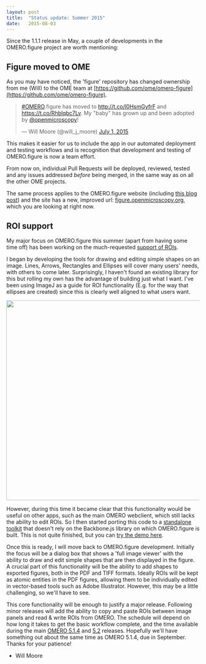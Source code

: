 ```yaml
---
layout: post
title:  "Status update: Summer 2015"
date:   2015-08-03
---
```


Since the 1.1.1 release in May, a couple of developments in the OMERO.figure
project are worth mentioning:

<h2>Figure moved to OME</h2>

As you may have noticed, the 'figure' repository has changed ownership from
me (Will) to the OME team at [https://github.com/ome/omero-figure](https://github.com/ome/omero-figure).

<blockquote class="twitter-tweet" lang="en"><p lang="en" dir="ltr"><a href="https://twitter.com/hashtag/OMERO?src=hash">#OMERO</a>.figure has moved to <a href="http://t.co/l0HsmGyfrF">http://t.co/l0HsmGyfrF</a> and <a href="https://t.co/Rhblqbc7Lv">https://t.co/Rhblqbc7Lv</a>. My &quot;baby&quot; has grown up and been adopted by <a href="https://twitter.com/openmicroscopy">@openmicroscopy</a>!</p>&mdash; Will Moore (@will_j_moore) <a href="https://twitter.com/will_j_moore/status/616373142525726721">July 1, 2015</a></blockquote>
<script async src="//platform.twitter.com/widgets.js" charset="utf-8"></script>

This makes it easier for us to include the app in our automated deployment and
testing workflows and is recognition that development and testing of OMERO.figure is now
a team effort.

From now on, individual Pull Requests will be deployed, reviewed, tested and any issues
addressed *before* being merged, in the same way as on all the other OME projects.

The same process applies to the OMERO.figure website (including [this blog post](https://github.com/ome/omero-figure/pull/96)) and the
site has a new, improved url: [figure.openmicroscopy.org](http://figure.openmicroscopy.org),
which you are looking at right now.


<h2>ROI support</h2>

My major focus on OMERO.figure this summer (apart from having some time off) has been
working on the much-requested [support of ROIs](https://github.com/ome/omero-figure/issues/79).

I began by developing the tools for drawing and editing simple shapes on an image.
Lines, Arrows, Rectangles and Ellipses will cover many users' needs, with others to come later.
Surprisingly, I haven't found an existing library for this but rolling my own has the
advantage of building just what I want. I've been using ImageJ as a guide for ROI functionality
(E.g. for the way that ellipses are created) since this is clearly well aligned to
what users want.

<img src="{{ site.baseurl }}/images/simple_shapes.png" style="width:519px; height:520px"/>

However, during this time it became clear that this functionality would be useful on other apps,
such as the main OMERO webclient, which still lacks the ability to edit ROIs.
So I then started porting this code to a [standalone toolkit](https://github.com/will-moore/shape-editor-js)
that doesn't rely on the Backbone.js library on which OMERO.figure is built.
This is not quite finished, but you can [try the demo here](http://will-moore.github.io/shape-editor-js/).

Once this is ready, I will move back to OMERO.figure development.
Initially the focus will be a dialog box that shows a 'full image viewer' with the ability
to draw and edit simple shapes that are then displayed in the figure.
A crucial part of this functionality will be the ability to add shapes to exported figures, both in
the PDF and TIFF formats.
Ideally ROIs will be kept as atomic entities in the PDF figures, allowing them to be
individually edited in vector-based tools such as Adobe Illustrator. However, this may
be a little challenging, so we'll have to see.

This core functionality will be enough to justify a major release. Following minor
releases will add the ability to copy and paste ROIs between image panels and read &
write ROIs from OMERO.
The schedule will depend on how long it takes to get the basic workflow complete,
and the time available during the main [OMERO 5.1.4](https://trello.com/b/elylnkWf/omero-5-1-4)
and [5.2](https://trello.com/b/Y5vC8ceF/omero-5-2-0) releases. Hopefully we'll
have something out about the same time as OMERO 5.1.4, due in September.
Thanks for your patience!

 - Will Moore
